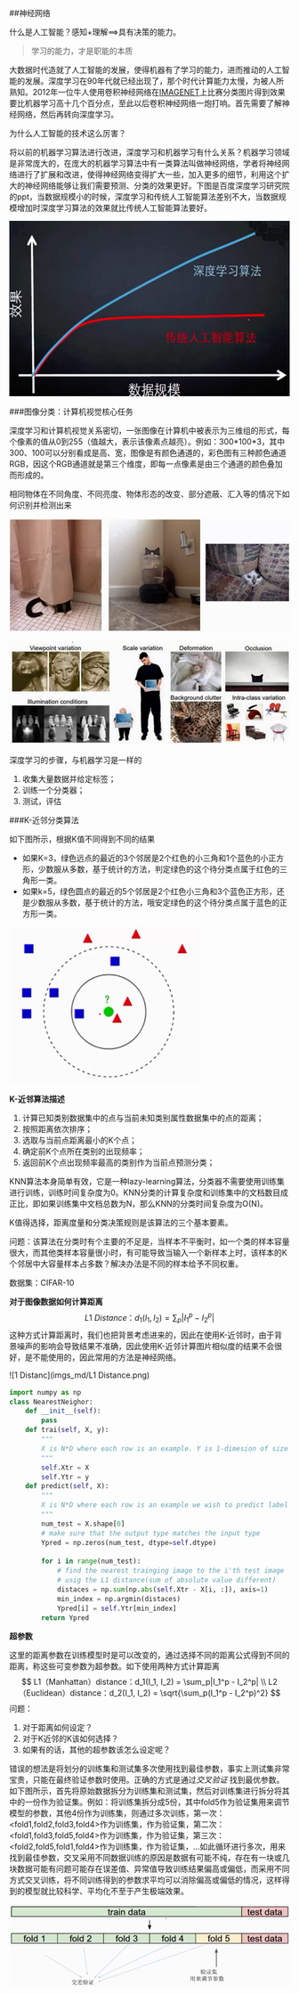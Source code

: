 ##神经网络

什么是人工智能？感知+理解==>具有决策的能力。

> 学习的能力，才是职能的本质

大数据时代造就了人工智能的发展，使得机器有了学习的能力，进而推动的人工智能的发展。深度学习在90年代就已经出现了，那个时代计算能力太慢，为被人所熟知。2012年一位牛人使用卷积神经网络在[IMAGENET](www.image-net.org)上比赛分类图片得到效果要比机器学习高十几个百分点，至此以后卷积神经网络一炮打响。首先需要了解神经网络，然后再转向深度学习。

为什么人工智能的技术这么厉害？

将以前的机器学习算法进行改进，深度学习和机器学习有什么关系？机器学习领域是非常庞大的，在庞大的机器学习算法中有一类算法叫做神经网络，学者将神经网络进行了扩展和改进，使得神经网络变得扩大一些，加入更多的细节，利用这个扩大的神经网络能够让我们需要预测、分类的效果更好。下图是百度深度学习研究院的ppt，当数据规模小的时候，深度学习和传统人工智能算法差别不大，当数据规模增加时深度学习算法的效果就比传统人工智能算法要好。

![度学习与机器学](imgs_md/深度学习与机器学习.png)

###图像分类：计算机视觉核心任务

深度学习和计算机视觉关系密切，一张图像在计算机中被表示为三维组的形式，每个像素的值从0到255（值越大，表示该像素点越亮）。例如：300\*100\*3，其中300、100可以分别看成是高、宽，图像是有颜色通道的，彩色图有三种颜色通道RGB，因这个RGB通道就是第三个维度，即每一点像素是由三个通道的颜色叠加而形成的。

相同物体在不同角度、不同亮度、物体形态的改变、部分遮蔽、汇入等的情况下如何识别并检测出来

![](imgs_md/遮蔽.png)

![像识别的挑](imgs_md/图像识别的挑战.png)

深度学习的步骤，与机器学习是一样的

1. 收集大量数据并给定标签；
2. 训练一个分类器；
3. 测试，评估

###K-近邻分类算法

如下图所示，根据K值不同得到不同的结果

- 如果K=3，绿色远点的最近的3个邻居是2个红色的小三角和1个蓝色的小正方形，少数服从多数，基于统计的方法，判定绿色的这个待分类点属于红色的三角形一类。
- 如果k=5，绿色圆点的最近的5个邻居是2个红色小三角和3个蓝色正方形，还是少数服从多数，基于统计的方法，哦安定绿色的这个待分类点属于蓝色的正方形一类。

![-近邻举](imgs_md/K-近邻举例.png)

**K-近邻算法描述**

1. 计算已知类别数据集中的点与当前未知类别属性数据集中的点的距离；
2. 按照距离依次排序；
3. 选取与当前点距离最小的K个点；
4. 确定前K个点所在类别的出现频率；
5. 返回前K个点出现频率最高的类别作为当前点预测分类；

KNN算法本身简单有效，它是一种lazy-learning算法，分类器不需要使用训练集进行训练，训练时间复杂度为0。KNN分类的计算复杂度和训练集中的文档数目成正比，即如果训练集中文档总数为N，那么KNN的分类时间复杂度为O(N)。

K值得选择，距离度量和分类决策规则是该算法的三个基本要素。

问题：该算法在分类时有个主要的不足是，当样本不平衡时，如一个类的样本容量很大，而其他类样本容量很小时，有可能导致当输入一个新样本上时，该样本的K个邻居中大容量样本占多数？解决办法是不同的样本给予不同权重。

数据集：CIFAR-10

**对于图像数据如何计算距离**
$$
L1 \ Distance：d_1(I_1, I_2) = \sum_p|I_1^p - I_2^p|
$$
这种方式计算距离时，我们也把背景考虑进来的，因此在使用K-近邻时，由于背景噪声的影响会导致结果不准确，因此使用K-近邻计算图片相似度的结果不会很好，是不能使用的，因此常用的方法是神经网络。

![1 Distanc](imgs_md/L1 Distance.png)

```python
import numpy as np
class NearestNeighor:
    def __init__(self):
        pass
    def trai(self, X, y):
        """
        X is N*D where each row is an example. Y is 1-dimesion of size N
        """
        self.Xtr = X
        self.Ytr = y
    def predict(self, X):
        """
        X is N*D where each row is an example we wish to predict label for
        """
        num_test = X.shape[0]
        # make sure that the output type matches the input type
        Ypred = np.zeros(num_test, dtype=self.dtype)
        
        for i in range(num_test):
            # find the nearest trainging image to the i'th test image
            # usig the L1 distance(sum of absolute value different)
            distaces = np.sum(np.abs(self.Xtr - X[i, :]), axis=1)
            min_index = np.argmin(distaces)
            Ypred[i] = self.Ytr[min_index]
        return Ypred
```

**超参数**

这里的距离参数在训练模型时是可以改变的，通过选择不同的距离公式得到不同的距离，称这些可变参数为超参数。如下使用两种方式计算距离
$$
L1（Manhattan）distance：d_1(I_1, I_2) = \sum_p|I_1^p - I_2^p| \\
L2（Euclidean）distance：d_2(I_1, I_2) = \sqrt{\sum_p(I_1^p - I_2^p)^2}
$$
问题：

1. 对于距离如何设定？
2. 对于K近邻的K该如何选择？
3. 如果有的话，其他的超参数该怎么设定呢？

错误的想法是将划分的训练集和测试集多次使用找到最佳参数，事实上测试集非常宝贵，只能在最终验证参数时使用。正确的方式是通过*交叉验证* 找到最优参数。如下图所示，首先将原始数据拆分为训练集和测试集，然后对训练集进行拆分将其中的一份作为验证集。例如：将训练集拆分成5份，其中fold5作为验证集用来调节模型的参数，其他4份作为训练集，则通过多次训练，第一次：<fold1,fold2,fold3,fold4>作为训练集，<fold5>作为验证集，第二次：<fold1,fold3,fold5,fold4>作为训练集，<fold2>作为验证集，第三次：<fold2,fold5,fold1,fold4>作为训练集，<fold3>作为验证集，...如此循环进行多次，用来找到最佳参数，交叉采用不同数据训练的原因是数据有可能不纯，存在有一块或几块数据可能有问题可能存在误差值、异常值导致训练结果偏高或偏低，而采用不同方式交叉训练，将不同训练得到的参数求平均可以消除偏高或偏低的情况，这样得到的模型就比较科学、平均化不至于产生极端效果。

![叉验](imgs_md/交叉验证.png)


